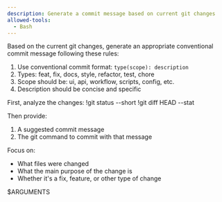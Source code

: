```yaml
---
description: Generate a commit message based on current git changes
allowed-tools:
  - Bash
---
```


Based on the current git changes, generate an appropriate conventional commit message following these rules:

1. Use conventional commit format: `type(scope): description`
2. Types: feat, fix, docs, style, refactor, test, chore
3. Scope should be: ui, api, workflow, scripts, config, etc.
4. Description should be concise and specific

First, analyze the changes:
!git status --short
!git diff HEAD --stat

Then provide:

1. A suggested commit message
2. The git command to commit with that message

Focus on:

- What files were changed
- What the main purpose of the change is
- Whether it's a fix, feature, or other type of change

$ARGUMENTS
